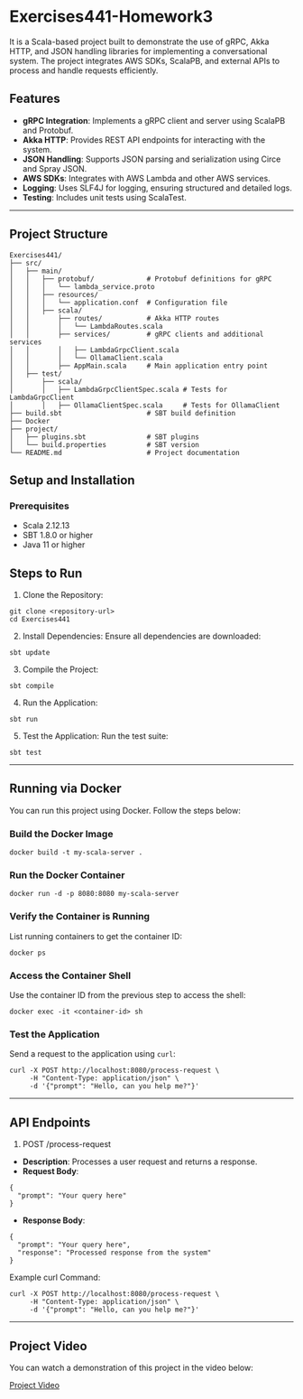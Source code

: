 
# Exercises441-Homework3

It is a Scala-based project built to demonstrate the use of gRPC, Akka HTTP, and JSON handling libraries for implementing a conversational system. The project integrates AWS SDKs, ScalaPB, and external APIs to process and handle requests efficiently.

## Features

- **gRPC Integration**: Implements a gRPC client and server using ScalaPB and Protobuf.
- **Akka HTTP**: Provides REST API endpoints for interacting with the system.
- **JSON Handling**: Supports JSON parsing and serialization using Circe and Spray JSON.
- **AWS SDKs**: Integrates with AWS Lambda and other AWS services.
- **Logging**: Uses SLF4J for logging, ensuring structured and detailed logs.
- **Testing**: Includes unit tests using ScalaTest.

---

## Project Structure

```plaintext
Exercises441/
├── src/
│   ├── main/
│   │   ├── protobuf/             # Protobuf definitions for gRPC
│   │   │   └── lambda_service.proto
│   │   ├── resources/
│   │   │   └── application.conf  # Configuration file
│   │   ├── scala/
│   │       ├── routes/           # Akka HTTP routes
│   │       │   └── LambdaRoutes.scala
│   │       ├── services/         # gRPC clients and additional services
│   │       │   ├── LambdaGrpcClient.scala
│   │       │   └── OllamaClient.scala
│   │       ├── AppMain.scala     # Main application entry point
│   ├── test/
│       ├── scala/
│       │   ├── LambdaGrpcClientSpec.scala # Tests for LambdaGrpcClient
│       │   ├── OllamaClientSpec.scala     # Tests for OllamaClient
├── build.sbt                     # SBT build definition
├── Docker
├── project/
│   ├── plugins.sbt               # SBT plugins
│   └── build.properties          # SBT version
└── README.md                     # Project documentation
```

## Setup and Installation
### Prerequisites
- Scala 2.12.13
- SBT 1.8.0 or higher
- Java 11 or higher

## Steps to Run
1. Clone the Repository:
```
git clone <repository-url>
cd Exercises441
```
2. Install Dependencies: Ensure all dependencies are downloaded:
```
sbt update
```
3. Compile the Project:
```
sbt compile
```
4. Run the Application:
```
sbt run
```
5. Test the Application: Run the test suite:
```
sbt test
```

---

## Running via Docker

You can run this project using Docker. Follow the steps below:

### Build the Docker Image
```
docker build -t my-scala-server .
```

### Run the Docker Container
```
docker run -d -p 8080:8080 my-scala-server
```

### Verify the Container is Running
List running containers to get the container ID:
```
docker ps
```

### Access the Container Shell
Use the container ID from the previous step to access the shell:
```
docker exec -it <container-id> sh
```

### Test the Application
Send a request to the application using `curl`:
```
curl -X POST http://localhost:8080/process-request \
     -H "Content-Type: application/json" \
     -d '{"prompt": "Hello, can you help me?"}'
```

---

## API Endpoints
1. POST /process-request
- **Description**: Processes a user request and returns a response.
- **Request Body**:
```
{
  "prompt": "Your query here"
}
```
- **Response Body**:
```
{
  "prompt": "Your query here",
  "response": "Processed response from the system"
}
```

Example curl Command:
```
curl -X POST http://localhost:8080/process-request \
     -H "Content-Type: application/json" \
     -d '{"prompt": "Hello, can you help me?"}'
```

---
## Project Video

You can watch a demonstration of this project in the video below:

[Project Video](https://www.youtube.com/watch?v=YOUR_VIDEO_ID)
